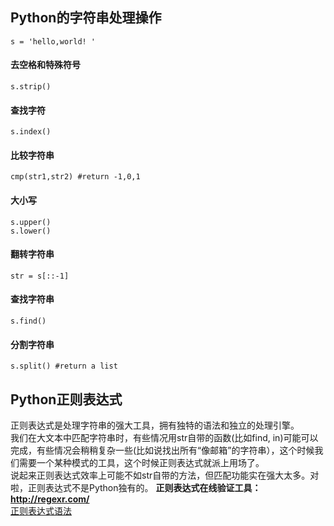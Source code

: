 ## Python的字符串处理操作
```
s = 'hello,world! '
```
#### 去空格和特殊符号

```
s.strip() 
```
#### 查找字符
```
s.index()
```
#### 比较字符串
```
cmp(str1,str2) #return -1,0,1
```
#### 大小写
```
s.upper()
s.lower()
```
#### 翻转字符串
```
str = s[::-1]
```
#### 查找字符串
```
s.find()
```
#### 分割字符串
```
s.split() #return a list 
```

## Python正则表达式
正则表达式是处理字符串的强大工具，拥有独特的语法和独立的处理引擎。  
我们在大文本中匹配字符串时，有些情况用str自带的函数(比如find, in)可能可以完成，有些情况会稍稍复杂一些(比如说找出所有“像邮箱”的字符串），这个时候我们需要一个某种模式的工具，这个时候正则表达式就派上用场了。  
说起来正则表达式效率上可能不如str自带的方法，但匹配功能实在强大太多。对啦，正则表达式不是Python独有的。
**正则表达式在线验证工具：http://regexr.com/**  
[正则表达式语法](jiaruncao.github.io/NLP/正则表达式语法.jpg)

